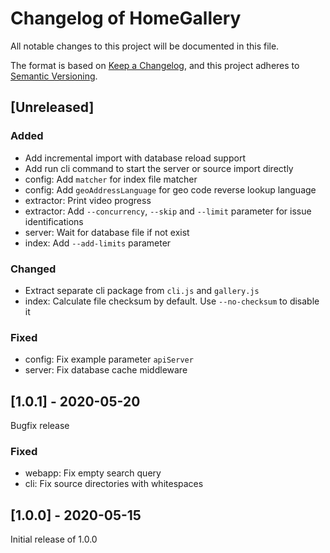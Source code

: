 # Changelog of HomeGallery

All notable changes to this project will be documented in this file.

The format is based on [Keep a Changelog](https://keepachangelog.com/en/1.0.0/),
and this project adheres to [Semantic Versioning](https://semver.org/spec/v2.0.0.html).

## [Unreleased]

### Added

- Add incremental import with database reload support
- Add run cli command to start the server or source import directly
- config: Add `matcher` for index file matcher
- config: Add `geoAddressLanguage` for geo code reverse lookup language
- extractor: Print video progress
- extractor: Add `--concurrency`, `--skip` and `--limit` parameter for issue identifications
- server: Wait for database file if not exist
- index: Add `--add-limits` parameter

### Changed

- Extract separate cli package from `cli.js` and `gallery.js`
- index: Calculate file checksum by default. Use `--no-checksum` to disable it

### Fixed

- config: Fix example parameter `apiServer`
- server: Fix database cache middleware

## [1.0.1] - 2020-05-20

Bugfix release

### Fixed

- webapp: Fix empty search query
- cli: Fix source directories with whitespaces

## [1.0.0] - 2020-05-15

Initial release of 1.0.0
